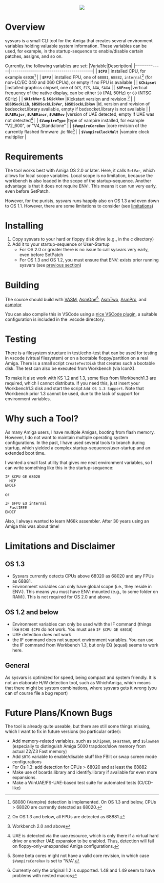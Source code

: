 
<p align="center">
  <img src="https://github.com/larsonmars/sysvars/assets/33299122/0c5c48a3-638b-4caa-a48e-8da800cdeea6">
</p>

# Overview
sysvars is a small CLI tool for the Amiga that creates several environment variables holding valuable system information. These variables can be used, for example, in the startup-sequence to enable/disable certain patches, assigns, and so on.

Currently, the following variables are set:
|Variable|Description|
|--------------|------------------------------------------|
| **``$CPU``** | installed CPU, for example ``68030``[^1] |
| **``$FPU``** | installed FPU, one of ``68881``, ``68882``, ``internal``[^2] (for non-LC/EC 040 and 060 CPUs), or empty if no FPU is available |
| **``$Chipset``** |installed graphics chipset, one of ``OCS``, ``ECS``, ``AGA``, ``SAGA`` |
| **``$VFreq``** |vertical frequency of the native display, can be either ``50`` (PAL 50Hz) or ``60`` (NTSC 60Hz) |
| **``$KickVer``** & **``$KickRev``** |Kickstart version and revision [^3] |
| **``$BSDSockLib``**, **``$BSDSockLibVer``**, **``$BSDSockLibRev``** |id, version and revision of bsdsocket.library available, empty if bsdsocket.library is not available |
| **``$UAEMajor``**, **``$UAEMinor``**, **``$UAERev``** |version of UAE detected, empty if UAE was not detected[^4] |
| **``$VampireType``** |type of vampire installed, for example "V2_600", or "V4_Standalone" |
| **``$VampireCoreRev``** |core revision of the currently flashed firmware .jic file[^5] |
| **``$VampireClockMult``** |vampire clock multiplier |

# Requirements

The tool works best with Amiga OS 2.0 or later. Here, it calls ``SetVar``, which allows for local scope variables. Local scope is no limitation, because the workbench is also loaded in the scope of the startup-sequence. Another advantage is that it does not require ENV:. This means it can run very early, even before SetPatch.

However, for the purists, sysvars runs happily also on OS 1.3 and even down to OS 1.1. However, there are some limitations to consider (see [limitations](#Limitations-and-Disclaimer))

# Installing

1. Copy sysvars to your hard or floppy disk drive (e.g., in the c directory)
2. Add it to your startup-sequence or User-Startup
   - For OS 2.0 or greater there is no issue to call sysvars very early, even before SetPatch
   - For OS 1.3 and OS 1.2, you must ensure that ENV: exists prior running sysvars (see [previous section](#Requirements))

# Building

The source should build with [VASM](http://www.compilers.de/vasm.html), [AsmOne](http://www.theflamearrows.info/documents/asmone.html)[^6], [AsmTwo](http://coppershade.org/articles/Code/Tools/AsmTwo/), [AsmPro](https://aminet.net/package/dev/asm/ASMPro1.19), and [asmotor](https://github.com/asmotor/asmotor/tree/master)

You can also compile this in VSCode using a [nice VSCode plugin](https://github.com/prb28/vscode-amiga-assembly), a suitable configuration is included in the .vscode directory.

# Testing

There is a filesystem structure in test/echo-test that can be used for testing in vscode (virtual filesystem) or on a bootable floppy/partition on a real Amiga. There is a small script `CreateTestDisk` that creates such a bootable disk. The test can also be executed from Workbench (via IconX).

To make it also work with KS 1.2 and 1.3, some files from Workbench1.3 are required, which I cannot distribute. If you need this, just insert your Workbench1.3 disk and start the script `Add OS 1.3 Support`. Note that Workbench prior 1.3 cannot be used, due to the lack of support for environment variables.

# Why such a Tool?

As many Amiga users, I have multiple Amigas, booting from flash memory. However, I do not want to maintain multiple operating system configurations. In the past, I have used several tools to branch during startup, which yielded a complex startup-sequence/user-startup and an extended boot time.

I wanted a small fast utility that gives me neat environment variables, so I can write something like this in the startup-sequence:

```
IF $CPU GE 68020
  MCP
ENDIF
```

or

```
IF $FPU EQ internal
  FastIEEE
ENDIF
```

Also, I always wanted to learn M68k assembler. After 30 years using an Amiga this was about time!

# Limitations and Disclaimer

## OS 1.3
- Sysvars currently detects CPUs above 68020 as 68020 and any FPUs as 68881.
- Environment variables can only have global scope (i.e., they reside in ENV:). This means you must have ENV: mounted (e.g., to some folder on RAM:). This is not required for OS 2.0 and above.

## OS 1.2 and below
- Environment variables can only be used with the IF command (things like ``ECHO $CPU`` do not work. You must use ``IF $CPU GE 68010``)
- UAE detection does not work
- the IF command does not support environment variables. You can use the IF command from Workbench 1.3, but only EQ (equal) seems to work here.

## General
As sysvars is optimized for speed, being compact and system friendly. It is not an elaborate H/W detection tool, such as WhichAmiga, which means that there might be system combinations, where sysvars gets it wrong (you can of course file a bug report)

# Future Plans/Known Bugs

The tool is already quite useable, but there are still some things missing, which I want to fix in future versions (no particular order):

- Add memory-related variables, such as ``$Chipmem``, ``$Fastmem``, and ``$Slowmem`` (especially to distinguish Amiga 5000 trapdoor/slow memory from actual Z2/Z3 Fast memory)
- Add ``$RTG`` variable to enable/disable stuff like FBlit or swap screen mode configurations
- For Os 1.3: add detection for CPUs > 68020 and at least the 68882
- Make use of boards.library and identify.library if available for even more expansions.
- Make a WinUAE/FS-UAE-based test suite for automated tests (CI/CD-like)

[^1]: 68080 (Vampire) detection is implemented. On OS 1.3 and below, CPUs > 68020 are currently detected as 68020.
[^2]: On OS 1.3 and below, all FPUs are detected as 68881.
[^3]: Workbench 2.0 and above 
[^4]: UAE is detected via the uae.resource, which is only there if a virtual hard drive or another UAE expansion to be enabled. Thus, detection will fail on floppy-only-unexpanded Amiga configurations.
[^5]: Some beta cores might not have a valid core revision, in which case ``$VampireCoreRev`` is set to "N/A"
[^6]: Currently only the original 1.2 is supported. 1.48 and 1.49 seem to have problems with nested macros
